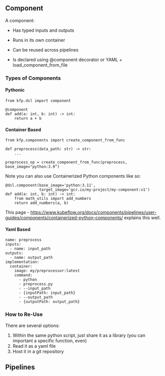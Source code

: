 ## Component

A component:

- Has typed inputs and outputs

- Runs in its own container

- Can be reused across pipelines

- Is declared using @component decorator or YAML + load_component_from_file

### Types of Components

#### Pythonic

```
from kfp.dsl import component

@component
def add(a: int, b: int) -> int:
    return a + b
```

#### Container Based

```
from kfp.components import create_component_from_func

def preprocess(data_path: str) -> str:
    ...
    
preprocess_op = create_component_from_func(preprocess, base_image="python:3.9")
```

Note you can also use Containerized Python components like so:

```
@dsl.component(base_image='python:3.11',
               target_image='gcr.io/my-project/my-component:v1')
def add(a: int, b: int) -> int:
    from math_utils import add_numbers
    return add_numbers(a, b)
```

This page - https://www.kubeflow.org/docs/components/pipelines/user-guides/components/containerized-python-components/ explains this well.

#### Yaml Based

```
name: preprocess
inputs:
  - name: input_path
outputs:
  - name: output_path
implementation:
  container:
    image: my/preprocessor:latest
    command:
      - python
      - preprocess.py
      - --input_path
      - {inputPath: input_path}
      - --output_path
      - {outputPath: output_path}
```

### How to Re-Use

There are several options:
1. Within the same python script, just share it as a library (you can important a specific function, even)
2. Read it as a yaml file
3. Host it in a git repository

## Pipelines

